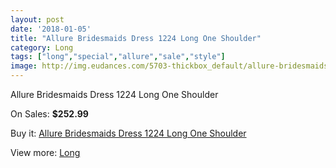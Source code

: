 ```yaml
---
layout: post
date: '2018-01-05'
title: "Allure Bridesmaids Dress 1224 Long One Shoulder"
category: Long
tags: ["long","special","allure","sale","style"]
image: http://img.eudances.com/5703-thickbox_default/allure-bridesmaids-dress-1224-long-one-shoulder.jpg
---
```

Allure Bridesmaids Dress 1224 Long One Shoulder

On Sales: **$252.99**
<a href="https://www.eudances.com/en/long/1980-allure-bridesmaids-dress-1224-long-one-shoulder.html"><amp-img layout="responsive" width="600" height="600" src="//img.eudances.com/5703-thickbox_default/allure-bridesmaids-dress-1224-long-one-shoulder.jpg" alt="Allure Bridesmaids Dress 1224 Long One Shoulder 0" /></a>
<a href="https://www.eudances.com/en/long/1980-allure-bridesmaids-dress-1224-long-one-shoulder.html"><amp-img layout="responsive" width="600" height="600" src="//img.eudances.com/5706-thickbox_default/allure-bridesmaids-dress-1224-long-one-shoulder.jpg" alt="Allure Bridesmaids Dress 1224 Long One Shoulder 1" /></a>
<a href="https://www.eudances.com/en/long/1980-allure-bridesmaids-dress-1224-long-one-shoulder.html"><amp-img layout="responsive" width="600" height="600" src="//img.eudances.com/5705-thickbox_default/allure-bridesmaids-dress-1224-long-one-shoulder.jpg" alt="Allure Bridesmaids Dress 1224 Long One Shoulder 2" /></a>
<a href="https://www.eudances.com/en/long/1980-allure-bridesmaids-dress-1224-long-one-shoulder.html"><amp-img layout="responsive" width="600" height="600" src="//img.eudances.com/5704-thickbox_default/allure-bridesmaids-dress-1224-long-one-shoulder.jpg" alt="Allure Bridesmaids Dress 1224 Long One Shoulder 3" /></a>

Buy it: [Allure Bridesmaids Dress 1224 Long One Shoulder](https://www.eudances.com/en/long/1980-allure-bridesmaids-dress-1224-long-one-shoulder.html "Allure Bridesmaids Dress 1224 Long One Shoulder")

View more: [Long](https://www.eudances.com/en/21-long "Long")